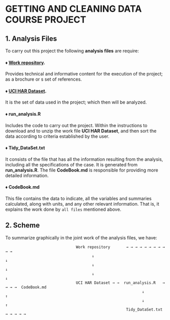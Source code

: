 # **GETTING AND CLEANING DATA COURSE PROJECT**

## 1. Analysis Files
To carry out this project the following **analysis files** are require:

#### ♦ [Work repository](http://archive.ics.uci.edu/ml/datasets/Human+Activity+Recognition+Using+Smartphones).
Provides technical and informative content for the execution of the project; as a brochure or s set of references.

#### ♦ [UCI HAR Dataset](https://d396qusza40orc.cloudfront.net/getdata%2Fprojectfiles%2FUCI%20HAR%20Dataset.zip).
It is the set of data used in the project; which then will be analyzed.

#### ♦ run_analysis.R
Includes the code to carry out the project. Within the instructions to download and to unzip the work file **UCI HAR Dataset**, and then 
sort the data according to criteria established by the user.

#### ♦ Tidy_DataSet.txt
It consists of the file that has all the information resulting from the analysis, including all the specifications of the case. It is generated
from **run_analysis.R**. The file **CodeBook.md** is responsible for providing more detailed information.

#### ♦ CodeBook.md
This file contains the data to indicate, all the variables and summaries calculated, along with units, and any other
relevant information. That is, it explains the work done by `all files` mentioned above.

## 2. Scheme
To summarize graphically in the joint work of the analysis files, we have:

                                   Work repository       → → → → → → → → → → →  
                                          ↓                                                ↓
                                          ↓                                                ↓
                                          ↓                                                ↓
                                   UCI HAR Dataset → →  run_analysis.R   → → → →  CodeBook.md
                                                                ↓                          ↑
                                                                ↓                          ↑
                                                         Tidy_DataSet.txt   → → → → → 

